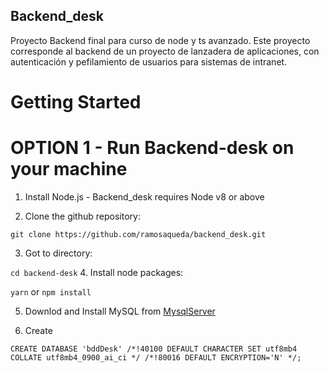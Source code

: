## Backend_desk

Proyecto Backend final para curso de node y ts avanzado. Este proyecto corresponde al backend de un proyecto de lanzadera de aplicaciones, con autenticación y pefilamiento de usuarios para sistemas de intranet.

# Getting Started

# OPTION 1 - Run Backend-desk on your machine
1. Install Node.js - Backend_desk requires Node v8 or above

2. Clone the github repository: 

`git clone https://github.com/ramosaqueda/backend_desk.git`

3. Got to directory:

`cd backend-desk`
4. Install node packages:

`yarn` or `npm install`

5. Downlod and Install MySQL from [MysqlServer](https://dev.mysql.com/downloads/installer/)
   
7. Create

`CREATE DATABASE 'bddDesk' /*!40100 DEFAULT CHARACTER SET utf8mb4 COLLATE utf8mb4_0900_ai_ci */ /*!80016 DEFAULT ENCRYPTION='N' */;`

